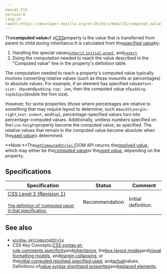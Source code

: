 ```yaml
---
manual:CSS
version:0
lang:zh
rawUrl:https://developer.mozilla.org/en-US/docs/Web/CSS/computed_value
---
```







The**computed value**of a[CSS](%427 "")property is the value that is transferred from parent to child during inheritance.It is calculated from the[specified value](%32863 "")by:


1. Handling the special values[`inherit`](%31809 "The inherit CSS keyword causes the element for which it is specified to take the computed value of the property from its parent element. It can be applied to any CSS property, including the CSS shorthand all."),[`initial`](%31805 "The initial CSS keyword applies the initial value of a property to an element. It can be applied to any CSS property, including the CSS shorthand all."),[`unset`](%31808 "The unset CSS keyword resets a property to its inherited value if it inherits from its parent, and to its initial value if not. In other words, it behaves like the inherit keyword in the first case, and like the initial keyword in the second case. It can be applied to any CSS property, including the CSS shorthand all."), and[`revert`](%31804 "The revert CSS keyword rolls back the cascade so that a property takes on the value it would have had if there were no styles in the current style origin (author, user, or user-agent). Thus, it resets the property to the default value established by the user-agent stylesheet (or by user styles, if any exist). It can be applied to any CSS property, including the CSS shorthand all.").
1. Doing the computation needed to reach the value described in the &quot;Computed value&quot; line in the property&#39;s definition table.


The computation needed to reach a property&#39;s computed value typically involves converting relative values (such as those in`em`units or percentages) to absolute values. For example, if an element has specified values`font-size: 16px`and`padding-top: 2em`, then the computed value of`padding-top`is`32px`(double the font size).



However, for some properties (those where percentages are relative to something that may require layout to determine, such as`width`,`margin-right`,`text-indent`, and`top`), percentage-specified values turn into percentage-computed values. Additionally, unitless numbers specified on the`line-height`property become the computed value, as specified. The relative values that remain in the computed value become absolute when the[used value](%32864 "")is determined.



**Note:**The[`getComputedStyle()`](%33777 "The Window.getComputedStyle() method gives the values of all the CSS properties of an element after applying the active stylesheets and resolving any basic computation those values may contain.")DOM API returns the[resolved value](%32862 ""), which may either be the[computed value](%28556 "")or the[used value](%32864 ""), depending on the property.



## Specifications<a name="Specifications"></a>

Specification | Status | Comment 
 ---  |  ---  |  ---  | 
[CSS Level 2 (Revision 1)<br></br><small>The definition of &#39;computed value&#39; in that specification.</small>](%33778 "") | Recommendation | Initial definition. 


## See also<a name="See_also"></a>

* [`window.getComputedStyle`](%33777 "The Window.getComputedStyle() method gives the values of all the CSS properties of an element after applying the active stylesheets and resolving any basic computation those values may contain.")
* CSS Key Concepts:[CSS syntax](%32857 "Syntax"),[at-rule](%4443 "At-rule"),[comments](%32858 "Comments"),[specificity](%31831 "Specificity")and[inheritance](%28555 "inheritance"), the[box](%32859 "Box model"),[layout modes](%32860 "CSS layout modes")and[visual formatting models](%32861 "Visual formatting model"), and[margin collapsing](%30837 "Margin collapsing"), or the[initial](%28552 "initial value"),[computed](%28556 "computed value"),[resolved](%32862 "resolved value"),[specified](%32863 "specified value"),[used](%32864 "used value"), and[actual](%32865 "actual value")values. Definitions of[value syntax](%28301 "Value definition syntax"),[shorthand properties](%28797 "Shorthand properties")and[replaced elements](%28752 "Replaced element").



